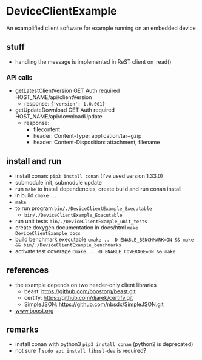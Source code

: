 # DeviceClientExample
An examplified client software for example running on an embedded device

## stuff
* handling the message is implemented in ReST client on_read()

### API calls
* getLatestClientVersion GET Auth required HOST_NAME/api/clientVersion
  * response: ```{'version': 1.0.001}```
* getUpdateDownload GET Auth required HOST_NAME/api/downloadUpdate
  * response:
    * filecontent
    * header: Content-Type: application/tar+gzip
    * header: Content-Disposition: attachment, filename

## install and run
* install conan: ```pip3 install conan``` (I've used version 1.33.0)
* submodule init, submodule update
* run ```make``` to install dependencies, create build and run conan install
* in build ```cmake ..```
* ```make```
* to run program ```bin/./DeviceClientExample_Executable```
  * ```bin/./DeviceClientExample_Executable```
* run unit tests ```bin/./DeviceClientExample_unit_tests```
* create doxygen documentation in docs/html ```make DeviceClientExample_docs```
* build benchmark executable ```cmake .. -D ENABLE_BENCHMARK=ON && make && bin/./DeviceClientExample_benchmarks```
* activate test coverage ```cmake .. -D ENABLE_COVERAGE=ON && make```


## references
* the example depends on two header-only client libraries
  * beast: https://github.com/boostorg/beast.git
  * certify: https://github.com/djarek/certify.git
  * SimpleJSON: https://github.com/nbsdx/SimpleJSON.git
* www.boost.org



## remarks
* install conan with python3 ```pip3 install conan``` (python2 is deprecated)
* not sure if ```sudo apt install libssl-dev``` is required?

